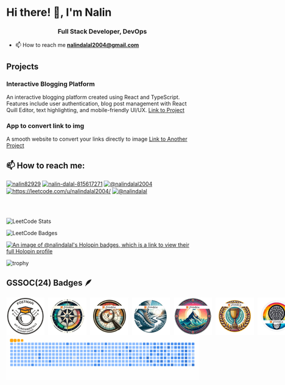 # Hi there! 👋, I'm Nalin

<h3 align="center">Full Stack Developer, DevOps</h3>

- 📫 How to reach me **nalindalal2004@gmail.com**

## Projects

### Interactive Blogging Platform

An interactive blogging platform created using React and TypeScript. Features include user authentication, blog post management with React Quill Editor, text highlighting, and mobile-friendly UI/UX.
[Link to Project](https://medium-clone-six-mauve.vercel.app/Blogs/)

### App to convert link to img

A smooth website to convert your links directly to image
[Link to Another Project](https://qr-code-generator-theta-azure.vercel.app/)

## 📫 How to reach me:

<a href="https://twitter.com/nalin82929" target="blank"><img align="center" src="https://raw.githubusercontent.com/rahuldkjain/github-profile-readme-generator/master/src/images/icons/Social/twitter.svg" alt="nalin82929" height="30" width="40" /></a>
<a href="https://linkedin.com/in/nalin-dalal-815617271" target="blank"><img align="center" src="https://raw.githubusercontent.com/rahuldkjain/github-profile-readme-generator/master/src/images/icons/Social/linked-in-alt.svg" alt="nalin-dalal-815617271" height="30" width="40" /></a>
<a href="https://medium.com/@nalindalal2004" target="blank"><img align="center" src="https://raw.githubusercontent.com/rahuldkjain/github-profile-readme-generator/master/src/images/icons/Social/medium.svg" alt="@nalindalal2004" height="30" width="40" /></a>
<a href="https://www.leetcode.com/https://leetcode.com/u/nalindalal2004/" target="blank"><img align="center" src="https://raw.githubusercontent.com/rahuldkjain/github-profile-readme-generator/master/src/images/icons/Social/leet-code.svg" alt="https://leetcode.com/u/nalindalal2004/" height="30" width="40" /></a>
<a href="https://github.com/nalindalal" target="blank"><img align="center" src="https://raw.githubusercontent.com/rahuldkjain/github-profile-readme-generator/master/src/images/icons/Social/github.svg" alt="@nalindalal" height="30" width="40" /></a>


<br/>
<br/>

![LeetCode Stats](https://leetcard.jacoblin.cool/Nalindalal2004?theme=dark&font=Noto%20Sans%20Kannada&ext=heatmap)

![LeetCode Badges](https://leetcode-badge-showcase.vercel.app/api?username=Nalindalal2004&theme=light&border=border&animated=true)

[![An image of @nalindalal's Holopin badges, which is a link to view their full Holopin profile](https://holopin.me/nalindalal)](https://holopin.io/@nalindalal)

![trophy](https://github-profile-trophy.vercel.app/?username=nalindalal)

## GSSOC(24) Badges 🪶
<div style='display:flex; align-items:center; gap: 10px;' align='center'>
<img src="https://raw.githubusercontent.com/girlscript/gssoc-website-new/main/public/badges/postman.png" width="100px" height="100px" />
  <img src="https://github.com/girlscript/gssoc-website-new/blob/main/public/badges/1.png" width="100px" height="100px" />
  <img src="https://github.com/girlscript/gssoc-website-new/blob/main/public/badges/2.png" width="100px" height="100px" />
  <img src="https://github.com/girlscript/gssoc-website-new/blob/main/public/badges/3.png" width="100px" height="100px" />
  <img src="https://github.com/girlscript/gssoc-website-new/blob/main/public/badges/4.png" width="100px" height="100px" />
  <img src="https://github.com/girlscript/gssoc-website-new/blob/main/public/badges/5.png" width="100px" height="100px" />
  <img src="https://github.com/girlscript/gssoc-website-new/blob/main/public/badges/6.png" width="100px" height="100px" />
  <img src="https://github.com/girlscript/gssoc-website-new/blob/main/public/badges/7.png" width="100px" height="100px" />
  <img src="https://github.com/girlscript/gssoc-website-new/blob/main/public/badges/8.png" width="100px" height="100px" />
</div>


<img src="https://github.com/NalinDalal/NalinDalal/blob/output/github-contribution-grid-snake.gif" alt="github-contribution-grid-snake" />
